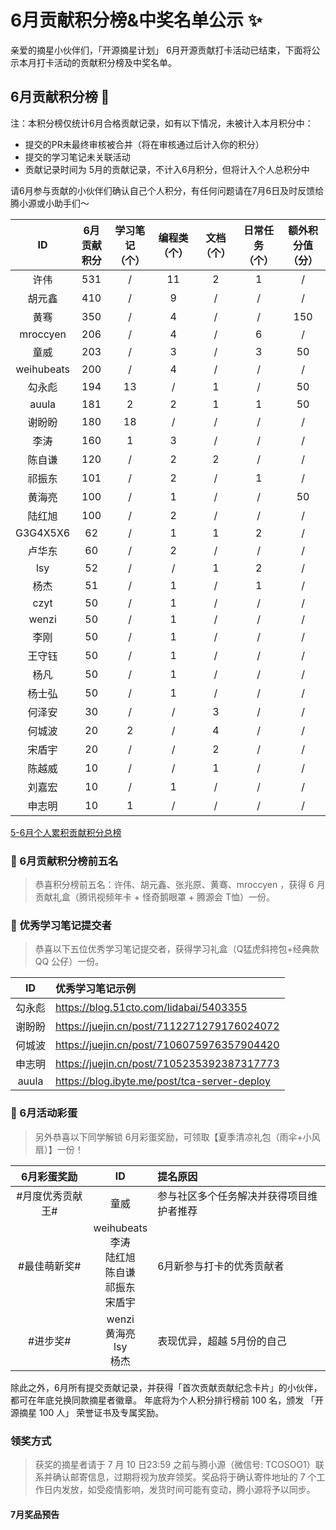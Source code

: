 # 6月贡献积分榜&中奖名单公示 ✨

亲爱的摘星小伙伴们，「开源摘星计划」 6月开源贡献打卡活动已结束，下面将公示本月打卡活动的贡献积分榜及中奖名单。  

## 6月贡献积分榜 🌟 
注：本积分榜仅统计6月合格贡献记录，如有以下情况，未被计入本月积分中：
* 提交的PR未最终审核被合并（将在审核通过后计入你的积分）
* 提交的学习笔记未关联活动
* 贡献记录时间为 5月的贡献记录，不计入6月积分，但将计入个人总积分中

请6月参与贡献的小伙伴们确认自己个人积分，有任何问题请在7月6日及时反馈给腾小源或小助手们～

|ID|6月贡献积分|学习笔记（个）|编程类（个）|文档（个）|日常任务（个）|额外积分值（分）|
|:-:|:-:|:-:|:-:|:-:|:-:|:-:|
|许伟|531|/|11|2|1|/|
|胡元鑫|410|/|9|/|/|/|
|黄骞|350|/|4|/|/|150|
|mroccyen|206|/|4|/|6|/|
|童威|203|/|3|/|3|50|
|weihubeats|200|/|4|/|/|/|
|勾永彪|194|13|/|1|/|50|
|auula|181|2|2|1|1|50|
|谢盼盼|180|18|/|/|/|/|
|李涛|160|1|3|/|/|/|
|陈自谦|120|/|2|2|/|/|
|祁振东|101|/|2|/|1|/|
|黄海亮|100|/|1|/|/|50|
|陆红旭|100|/|2|/|/|/|
|G3G4X5X6|62|/|1|1|2|/|
|卢华东|60|/|2|/|/|/|
|lsy|52|/|/|1|2|/|
|杨杰|51|/|1|/|1|/|
|czyt|50|/|1|/|/|/|
|wenzi|50|/|1|/|/|/|
|李刚|50|/|1|/|/|/|
|王守钰|50|/|1|/|/|/|
|杨凡|50|/|1|/|/|/|
|杨士弘|50|/|1|/|/|/|
|何泽安|30|/|/|3|/|/|
|何城波|20|2|/|4|/|/|
|宋盾宇|20|/|/|2|/|/|
|陈越威|10|/|/|1|/|/|
|刘嘉宏|10|/|1|/|/|/|
|申志明|10|1|/|/|/|/|

[5-6月个人累积贡献积分总榜](https://docs.qq.com/sheet/DSnRrR2dYZ1F6Qkh5)

### 🎁 6月贡献积分榜前五名
> 恭喜积分榜前五名：许伟、胡元鑫、张兆原、黄骞、mroccyen ，获得 6 月贡献礼盒（腾讯视频年卡 + 怪奇鹅眼罩 + 腾源会 T恤）一份。

### 🎁 优秀学习笔记提交者
> 恭喜以下五位优秀学习笔记提交者，获得学习礼盒（Q猛虎斜挎包+经典款QQ 公仔）一份。

|ID|优秀学习笔记示例|
|:-:|:-|
|勾永彪|https://blog.51cto.com/lidabai/5403355|
|谢盼盼|https://juejin.cn/post/7112271279176024072 |
|何城波|https://juejin.cn/post/7106075976357904420 |
|申志明|https://juejin.cn/post/7105235392387317773 |
|auula|https://blog.ibyte.me/post/tca-server-deploy |

### 🎁 6月活动彩蛋
> 另外恭喜以下同学解锁 6月彩蛋奖励，可领取【夏季清凉礼包（雨伞+小风扇）】一份！

|6月彩蛋奖励|ID|提名原因|
|:-:|:-:|:-|
|#月度优秀贡献王#|童威|参与社区多个任务解决并获得项目维护者推荐|
|#最佳萌新奖#|weihubeats<br/>李涛<br/>陆红旭<br/>陈自谦<br/>祁振东<br/>宋盾宇|6月新参与打卡的优秀贡献者|
|#进步奖#|wenzi<br/>黄海亮<br/>lsy<br/>杨杰|表现优异，超越 5月份的自己|

除此之外，6月所有提交贡献记录，并获得「首次贡献贡献纪念卡片」的小伙伴，都可在年底兑换同款摘星者徽章。
年底将为个人积分排行榜前 100 名，颁发 「开源摘星 100 人」 荣誉证书及专属奖励。


### 领奖方式
> 获奖的摘星者请于 7 月 10 日23:59 之前与腾小源（微信号: TCOSOO1）联系并确认邮寄信息，过期将视为放弃领奖。奖品将于确认寄件地址的 7 个工作日内发放，如受疫情影响，发货时间可能有变动，腾小源将予以同步。

#### 7月奖品预告


